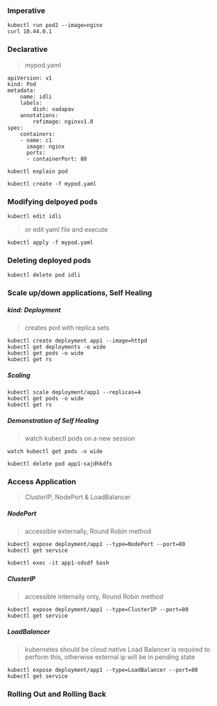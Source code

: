 ### Imperative
```
kubectl run pod2 --image=nginx  
curl 10.44.0.1                                         
```

### Declarative
> mypod.yaml
```
apiVersion: v1
kind: Pod
metadata:
    name: idli
    labels:
        dish: vadapav
    annotations:
        refimage: nginxv1.0
spec:
    containers:
    - name: c1
      image: nginx
      ports:
      - containerPort: 80
```

```
kubectl explain pod
```

```
kubectl create -f mypod.yaml  
```

### Modifying delpoyed pods
```
kubectl edit idli
```
> or
> edit yaml file
> and execute
```
kubectl apply -f mypod.yaml
```

### Deleting deployed pods
```
kubectl delete pod idli
```

### Scale up/down applications, Self Healing

##### kind: Deployment
> creates pod with replica sets
```
kubectl create deployment app1 --image=httpd
kubectl get deployments -o wide
kubectl get pods -o wide
kubectl get rs
```

##### Scaling
```
kubectl scale deployment/app1 --replicas=4
kubectl get pods -o wide
kubectl get rs
```

##### Demonstration of Self Healing
> watch kubectl pods on a new session
```
watch kubectl get pods -o wide
```

```
kubectl delete pod app1-sajdhkdfs
```

### Access Application
> ClusterIP, NodePort & LoadBalancer

##### NodePort
> accessible externally, Round Robin method
```
kubectl expose deployment/app1 --type=NodePort --port=80
kubectl get service
```

```
kubectl exec -it app1-sdsdf bash
```

##### ClusterIP
> accessible internally only, Round Robin method
```
kubectl expose deployment/app1 --type=ClusterIP --port=80
kubectl get service
```

##### LoadBalancer
> kubernetes should be cloud native
> Load Balancer is required to perform this, otherwise external
> ip will be in pending state
```
kubectl expose deployment/app1 --type=LoadBalancer --port=80
kubectl get service
```

### Rolling Out and Rolling Back


